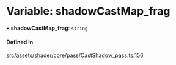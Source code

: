 # Variable: shadowCastMap\_frag

• **shadowCastMap\_frag**: `string`

#### Defined in

[src/assets/shader/core/pass/CastShadow_pass.ts:156](https://github.com/Orillusion/orillusion/blob/main/src/assets/shader/core/pass/CastShadow_pass.ts#L156)
